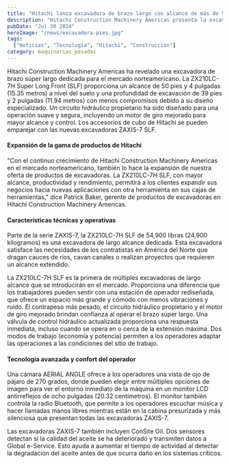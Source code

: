 ```yaml
---
title: "Hitachi lanza excavadora de brazo largo con alcance de más de 50 pies"
description: "Hitachi Construction Machinery Americas presenta la excavadora ZX210LC-7H Super Long Front, diseñada específicamente para el mercado norteamericano con un alcance de 50 pies y 4 pulgadas a nivel del suelo."
pubDate: "Jul 30 2024"
heroImage: "/news/excavadora-pies.jpg"
tags:
  ["Noticias", "Tecnología", "Hitachi", "Construcción"]
category: maquinarias_pesadas
---
```


Hitachi Construction Machinery Americas ha revelado una excavadora de brazo súper largo dedicada para el mercado norteamericano. La ZX210LC-7H Super Long Front (SLF) proporciona un alcance de 50 pies y 4 pulgadas (15.35 metros) a nivel del suelo y una profundidad de excavación de 39 pies y 2 pulgadas (11.94 metros) con menos compromisos debido a su diseño especializado. Un circuito hidráulico propietario ha sido diseñado para una operación suave y segura, incluyendo un motor de giro mejorado para mayor alcance y control. Los accesorios de cubo de Hitachi se pueden emparejar con las nuevas excavadoras ZAXIS-7 SLF.

#### Expansión de la gama de productos de Hitachi

"Con el continuo crecimiento de Hitachi Construction Machinery Americas en el mercado norteamericano, también lo hace la expansión de nuestra oferta de productos de excavadoras. La ZX210LC-7H SLF, con mayor alcance, productividad y rendimiento, permitirá a los clientes expandir sus negocios hacia nuevas aplicaciones con otra herramienta en sus cajas de herramientas," dice Patrick Baker, gerente de productos de excavadoras en Hitachi Construction Machinery Americas.

#### Características técnicas y operativas

Parte de la serie ZAXIS-7, la ZX210LC-7H SLF de 54,900 libras (24,900 kilogramos) es una excavadora de largo alcance dedicada. Esta excavadora satisface las necesidades de los contratistas en América del Norte que dragan cauces de ríos, cavan canales o realizan proyectos que requieren un alcance extendido.

La ZX210LC-7H SLF es la primera de múltiples excavadoras de largo alcance que se introducirán en el mercado. Proporciona una diferencia que los trabajadores pueden sentir con una estación de operador rediseñada, que ofrece un espacio más grande y cómodo con menos vibraciones y ruido. El contrapeso más pesado, el circuito hidráulico propietario y el motor de giro mejorado brindan confianza al operar el brazo súper largo. Una válvula de control hidráulico actualizada proporciona una respuesta inmediata, incluso cuando se opera en o cerca de la extensión máxima. Dos modos de trabajo (economía y potencia) permiten a los operadores adaptar las operaciones a las condiciones del sitio de trabajo.

#### Tecnología avanzada y confort del operador

Una cámara AERIAL ANGLE ofrece a los operadores una vista de ojo de pájaro de 270 grados, donde pueden elegir entre múltiples opciones de imagen para ver el entorno inmediato de la máquina en un monitor LCD antirreflejos de ocho pulgadas (20.32 centímetros). El monitor también controla la radio Bluetooth, que permite a los operadores escuchar música y hacer llamadas manos libres mientras están en la cabina presurizada y más silenciosa que presentan todas las excavadoras ZAXIS-7.

Las excavadoras ZAXIS-7 también incluyen ConSite Oil. Dos sensores detectan si la calidad del aceite se ha deteriorado y transmiten datos a Global e-Service. Esto ayuda a aumentar el tiempo de actividad al detectar la degradación del aceite antes de que ocurra daño en los sistemas críticos.